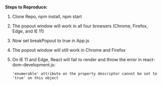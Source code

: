 **Steps to Reproduce:**

1. Clone Repo, npm install, npm start
2. The popout window will work in all four browsers (Chrome, Firefox, Edge, and IE 11)
3. Now set breakPopout to true in App.js
4. The popout window will still work in Chrome and Firefox
5. On IE 11 and Edge, React will fail to render and throw the error in react-dom-development.js: 

    ```'enumerable' attribute on the property descriptor cannot be set to 'true' on this object```
